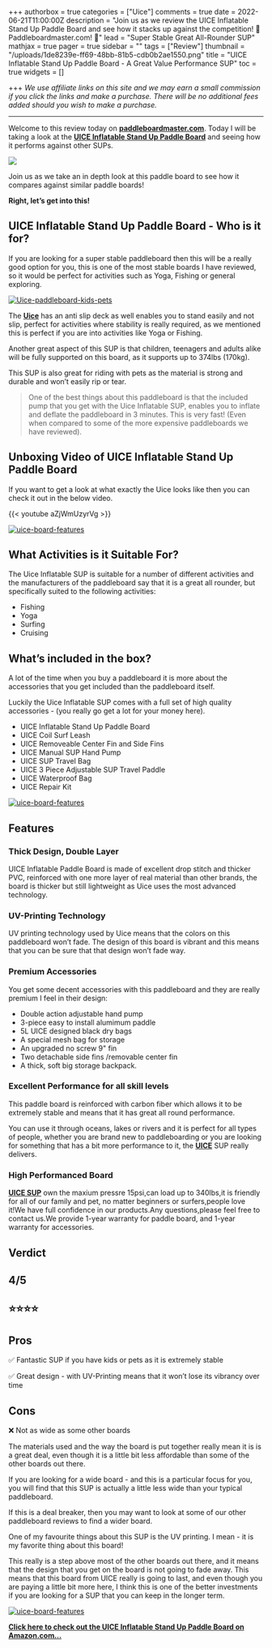 +++
authorbox = true
categories = ["Uice"]
comments = true
date = 2022-06-21T11:00:00Z
description = "Join us as we review the UICE Inflatable Stand Up Paddle Board  and see how it stacks up against the competition! 🛶 Paddleboardmaster.com! 🛶"
lead = "Super Stable Great All-Rounder SUP"
mathjax = true
pager = true
sidebar = ""
tags = ["Review"]
thumbnail = "/uploads/1de8239e-ff69-48bb-81b5-cdb0b2ae1550.png"
title = "UICE Inflatable Stand Up Paddle Board - A Great Value Performance SUP"
toc = true
widgets = []

+++
_We use affiliate links on this site and we may earn a small commission if you click the links and make a purchase. There will be no additional fees added should you wish to make a purchase._

***

Welcome to this review today on [**paddleboardmaster.com**](/).  Today I will be taking a look at the [**UICE Inflatable Stand Up Paddle Board**](https://www.amazon.com/UICE-Inflatable-Advanced-Standard-Accessories/dp/B09PG1GKPT?c=ts&keywords=Stand-Up+Paddleboards&qid=1655818653&refinements=p_89%3AUICE&s=sports-and-fitness&sr=1-2&ts_id=5522381011&linkCode=ll1&tag=paddleboardmaster-20&linkId=bdb471e119579ab44c1291ebad0a6996&language=en_US&ref_=as_li_ss_tl) and seeing how it performs against other SUPs.

[![](/uploads/designed-by-italian-designer.jpg)](https://www.amazon.com/UICE-Inflatable-Advanced-Standard-Accessories/dp/B09PG1GKPT?c=ts&keywords=Stand-Up+Paddleboards&qid=1655818653&refinements=p_89%3AUICE&s=sports-and-fitness&sr=1-2&ts_id=5522381011&linkCode=ll1&tag=paddleboardmaster-20&linkId=bdb471e119579ab44c1291ebad0a6996&language=en_US&ref_=as_li_ss_tl)

Join us as we take an in depth look at this paddle board to see how it compares against similar paddle boards!

**Right, let’s get into this!**

## UICE Inflatable Stand Up Paddle Board - Who is it for?

If you are looking for a super stable paddleboard then this will be a really good option for you, this is one of the most stable boards I have reviewed, so it would be perfect for activities such as Yoga, Fishing or general exploring.

[![Uice-paddleboard-kids-pets](/uploads/uice-paddleboard-kids-pets.jpg "Uice-paddleboard-kids-pets")](https://www.amazon.com/UICE-Inflatable-Advanced-Standard-Accessories/dp/B09PG1GKPT?c=ts&keywords=Stand-Up+Paddleboards&qid=1655818653&refinements=p_89%3AUICE&s=sports-and-fitness&sr=1-2&ts_id=5522381011&linkCode=ll1&tag=paddleboardmaster-20&linkId=bdb471e119579ab44c1291ebad0a6996&language=en_US&ref_=as_li_ss_tl)

The [**Uice**](/categories/uice/) has an anti slip deck as well enables you to stand easily and not slip, perfect for activities where stability is really required, as we mentioned this is perfect if you are into activities like Yoga or Fishing.

Another great aspect of this SUP is that children, teenagers and adults alike will be fully supported on this board, as it supports up to 374lbs (170kg).

This SUP is also great for riding with pets as the material is strong and durable and won’t easily rip or tear.

> One of the best things about this paddleboard is that the included pump that you get with the Uice Inflatable SUP, enables you to inflate and deflate the paddleboard in 3 minutes.  This is very fast! (Even when compared to some of the more expensive paddleboards we have reviewed).

## Unboxing Video of UICE Inflatable Stand Up Paddle Board

If you want to get a look at what exactly the Uice looks like then you can check it out in the below video.

{{< youtube aZjWmUzyrVg >}}

[![uice-board-features](/uploads/button.png "uice-board-features")](https://www.amazon.com/UICE-Inflatable-Advanced-Standard-Accessories/dp/B09PG1GKPT?c=ts&keywords=Stand-Up+Paddleboards&qid=1655818653&refinements=p_89%3AUICE&s=sports-and-fitness&sr=1-2&ts_id=5522381011&linkCode=ll1&tag=paddleboardmaster-20&linkId=bdb471e119579ab44c1291ebad0a6996&language=en_US&ref_=as_li_ss_tl)

## What Activities is it Suitable For?

The Uice Inflatable SUP is suitable for a number of different activities and the manufacturers of the paddleboard say that it is a great all rounder, but specifically suited to the following activities:

* Fishing
* Yoga
* Surfing
* Cruising

## What’s included in the box?

A lot of the time when you buy a paddleboard it is more about the accessories that you get included than the paddleboard itself.

Luckily the Uice Inflatable SUP comes with a full set of high quality accessories - (you really go get a lot for your money here).

* UICE Inflatable Stand Up Paddle Board
* UICE Coil Surf Leash
* UICE Removeable Center Fin and Side Fins
* UICE Manual SUP Hand Pump
* UICE SUP Travel Bag
* UICE 3 Piece Adjustable SUP Travel Paddle
* UICE Waterproof Bag
* UICE Repair Kit

[![uice-board-features](/uploads/untitled-design.jpg "uice-board-features")](https://www.amazon.com/UICE-Inflatable-Advanced-Standard-Accessories/dp/B09PG1GKPT?c=ts&keywords=Stand-Up+Paddleboards&qid=1655818653&refinements=p_89%3AUICE&s=sports-and-fitness&sr=1-2&ts_id=5522381011&linkCode=ll1&tag=paddleboardmaster-20&linkId=bdb471e119579ab44c1291ebad0a6996&language=en_US&ref_=as_li_ss_tl)

## Features

### Thick Design, Double Layer

UICE Inflatable Paddle Board is made of excellent drop stitch and thicker PVC, reinforced with one more layer of real material than other brands, the board is thicker but still lightweight as Uice uses the most advanced technology.

### UV-Printing Technology

UV printing technology used by Uice means that the colors on this paddleboard won’t fade. The design of this board is vibrant and this means that you can be sure that that design won’t fade way.

### Premium Accessories

You get some decent accessories with this paddleboard and they are really premium I feel in their design:

* Double action adjustable hand pump
* 3-piece easy to install alumimum paddle
* 5L UICE designed black dry bags
* A special mesh bag for storage
* An upgraded no screw 9" fin
* Two detachable side fins /removable center fin
* A thick, soft big storage backpack.

### Excellent Performance for all skill levels

This paddle board is reinforced with carbon fiber which allows it to be extremely stable and means that it has great all round performance.

You can use it through oceans, lakes or rivers and it is perfect for all types of people, whether you are brand new to paddleboarding or you are looking for something that has a bit more performance to it, the [**UICE**](/categories/uice/) SUP really delivers.

### High Performanced Board

[**UICE SUP**](/categories/uice/) own the maxium pressre 15psi,can load up to 340lbs,it is friendly for all of our family and pet, no matter beginners or surfers,people love it!We have full confidence in our products.Any questions,please feel free to contact us.We provide 1-year warranty for paddle board, and 1-year warranty for accessories.

## Verdict

## 4/5

## ⭐⭐⭐⭐

## Pros

✅ Fantastic SUP if you have kids or pets as it is extremely stable

✅ Great design - with UV-Printing means that it won’t lose its vibrancy over time

## Cons

❌ Not as wide as some other boards

The materials used and the way the board is put together really mean it is is a great deal, even though it is a little bit less affordable than some of the other boards out there.

If you are looking for a wide board - and this is a particular focus for you, you will find that this SUP is actually a little less wide than your typical paddleboard.

If this is a deal breaker, then you may want to look at some of our other paddleboard reviews to find a wider board.

One of my favourite things about this SUP is the UV printing.  I mean - it is my favorite thing about this board!

This really is a step above most of the other boards out there, and it means that the design that you get on the board is not going to fade away.  This means that this board from UICE really is going to last, and even though you are paying a little bit more here, I think this is one of the better investments if you are looking for a SUP that you can keep in the longer term.

[![uice-board-features](/uploads/button.png "uice-board-features")](https://www.amazon.com/UICE-Inflatable-Advanced-Standard-Accessories/dp/B09PG1GKPT?c=ts&keywords=Stand-Up+Paddleboards&qid=1655818653&refinements=p_89%3AUICE&s=sports-and-fitness&sr=1-2&ts_id=5522381011&linkCode=ll1&tag=paddleboardmaster-20&linkId=bdb471e119579ab44c1291ebad0a6996&language=en_US&ref_=as_li_ss_tl)

[**Click here to check out the UICE Inflatable Stand Up Paddle Board on Amazon.com...**](https://www.amazon.com/UICE-Inflatable-Advanced-Standard-Accessories/dp/B09PG1GKPT?c=ts&keywords=Stand-Up+Paddleboards&qid=1655818653&refinements=p_89%3AUICE&s=sports-and-fitness&sr=1-2&ts_id=5522381011&linkCode=ll1&tag=paddleboardmaster-20&linkId=bdb471e119579ab44c1291ebad0a6996&language=en_US&ref_=as_li_ss_tl)